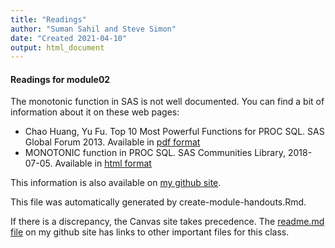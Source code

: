 ```yaml
---
title: "Readings"
author: "Suman Sahil and Steve Simon"
date: "Created 2021-04-10"
output: html_document
---
```


#### Readings for module02

The monotonic function in SAS is not well documented. You can find a bit of information about it on these web pages:

+ Chao Huang, Yu Fu. Top 10 Most Powerful Functions for PROC SQL. SAS Global Forum 2013. Available in [pdf format][huan]
+ MONOTONIC function in PROC SQL. SAS Communities Library, 2018-07-05. Available in [html format][sasc]

<!---my git--->
This information is also available on [my github site][thisf].

This file was automatically generated by create-module-handouts.Rmd. 

If there is a discrepancy, the Canvas site takes precedence. The [readme.md file][mygit] on my github site has links to other important files for this class.

[thisf]: https://github.com/pmean/introduction-to-sql/blob/master/modules/5508-02-handouts.md
[mygit]: https://github.com/pmean/introduction-to-sql/blob/master/README.md
<!---my git--->

<!--links-->

[huan]: https://support.sas.com/resources/papers/proceedings13/257-2013.pdf
[sasc]: https://communities.sas.com/t5/SAS-Communities-Library/MONOTONIC-function-in-PROC-SQL/ta-p/475752
